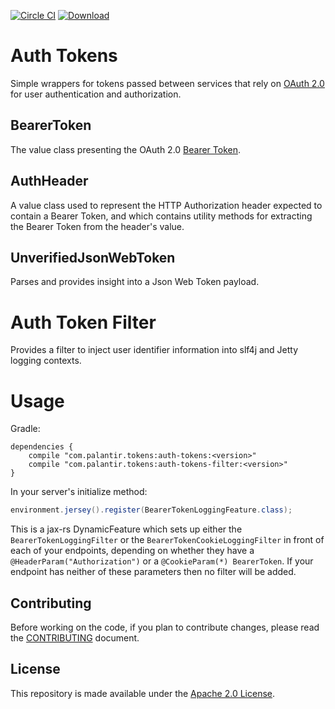 [![Circle CI](https://circleci.com/gh/palantir/auth-tokens.svg?style=shield)](https://circleci.com/gh/palantir/auth-tokens)
[ ![Download](https://api.bintray.com/packages/palantir/releases/auth-tokens/images/download.svg) ](https://bintray.com/palantir/releases/auth-tokens/_latestVersion)


# Auth Tokens

Simple wrappers for tokens passed between services that rely on [OAuth 2.0](https://tools.ietf.org/html/rfc6749) for user authentication and authorization.

## BearerToken

The value class presenting the OAuth 2.0 [Bearer Token](https://tools.ietf.org/html/rfc6750).

## AuthHeader

A value class used to represent the HTTP Authorization header expected to contain a Bearer Token, and which contains utility methods for extracting the Bearer Token from the header's value.

## UnverifiedJsonWebToken

Parses and provides insight into a Json Web Token payload.

# Auth Token Filter

Provides a filter to inject user identifier information into slf4j and Jetty logging contexts.

# Usage

Gradle:
```
dependencies {
    compile "com.palantir.tokens:auth-tokens:<version>"
    compile "com.palantir.tokens:auth-tokens-filter:<version>"
}
```

In your server's initialize method:
```java
environment.jersey().register(BearerTokenLoggingFeature.class);
```

This is a jax-rs DynamicFeature which sets up either the `BearerTokenLoggingFilter` or the `BearerTokenCookieLoggingFilter`
in front of each of your endpoints, depending on whether they have a `@HeaderParam("Authorization")` or a `@CookieParam(*) BearerToken`. If your endpoint has neither of these parameters then no filter will be added.

## Contributing

Before working on the code, if you plan to contribute changes, please read the [CONTRIBUTING](CONTRIBUTING.md) document.

## License

This repository is made available under the [Apache 2.0 License](http://www.apache.org/licenses/LICENSE-2.0).
